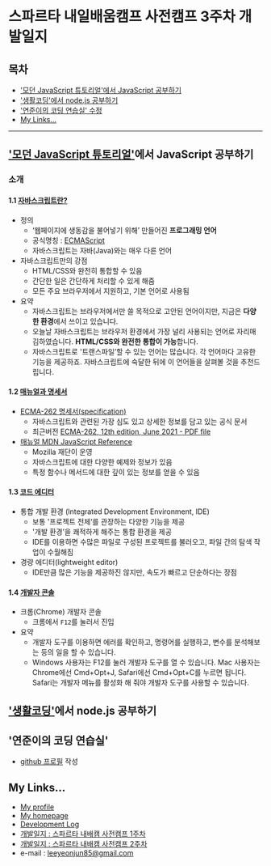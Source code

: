 # 스파르타 내일배움캠프 사전캠프 3주차 개발일지

## 목차
- ['모던 JavaScript 튜토리얼'에서 JavaScript 공부하기](#모던-javascript-튜토리얼에서-javascript-공부하기)
- ['생활코딩'에서 node.js 공부하기](#생활코딩에서-nodejs-공부하기)
- ['연준이의 코딩 연습실' 수정](#연준이의-코딩-연습실)
- [My Links...](#my-links)
___
## ['모던 JavaScript 튜토리얼'](https://ko.javascript.info/)에서 JavaScript 공부하기
### 소개
#### 1.1 [자바스크립트란?](https://ko.javascript.info/intro)
- 정의
  - ‘웹페이지에 생동감을 불어넣기 위해’ 만들어진 **프로그래밍 언어**
  - 공식명칭 : [ECMAScript](https://en.wikipedia.org/wiki/ECMAScript)
  - 자바스크립트는 자바(Java)와는 매우 다른 언어
- 자바스크립트만의 강점
  - HTML/CSS와 완전히 통합할 수 있음
  - 간단한 일은 간단하게 처리할 수 있게 해줌
  - 모든 주요 브라우저에서 지원하고, 기본 언어로 사용됨
- 요약
  - 자바스크립트는 브라우저에서만 쓸 목적으로 고안된 언어이지만, 지금은 **다양한 환경**에서 쓰이고 있습니다.
  - 오늘날 자바스크립트는 브라우저 환경에서 가장 널리 사용되는 언어로 자리매김하였습니다. **HTML/CSS와 완전한 통합이 가능**합니다.
  - 자바스크립트로 '트랜스파일’할 수 있는 언어는 많습니다. 각 언어마다 고유한 기능을 제공하죠. 자바스크립트에 숙달한 뒤에 이 언어들을 살펴볼 것을 추천드립니다.

#### 1.2 [매뉴얼과 명세서](https://ko.javascript.info/manuals-specifications)
- [ECMA-262 명세서(specification)](https://www.ecma-international.org/publications-and-standards/standards/ecma-262/)
  - 자바스크립트와 관련된 가장 심도 있고 상세한 정보를 담고 있는 공식 문서
  - 최근버전 [ECMA-262, 12th edition, June 2021 - PDF file](https://www.ecma-international.org/wp-content/uploads/ECMA-262_12th_edition_june_2021.pdf)
- [매뉴얼 MDN JavaScript Reference](https://developer.mozilla.org/en-US/docs/Web/JavaScript/Reference)
  - Mozilla 재단이 운영
  - 자바스크립트에 대한 다양한 예제와 정보가 있음
  - 특정 함수나 메서드에 대한 깊이 있는 정보를 얻을 수 있음

#### 1.3 [코드 에디터](https://ko.javascript.info/code-editors)
- 통합 개발 환경 (Integrated Development Environment, IDE)
  - 보통 '프로젝트 전체’를 관장하는 다양한 기능을 제공
  - '개발 환경’을 쾌적하게 해주는 통합 환경을 제공
  - IDE를 이용하면 수많은 파일로 구성된 프로젝트를 불러오고, 파일 간의 탐색 작업이 수월해짐
- 경량 에디터(lightweight editor)
  - IDE만큼 많은 기능을 제공하진 않지만, 속도가 빠르고 단순하다는 장점

#### 1.4 [개발자 콘솔]()
- 크롬(Chrome) 개발자 콘솔
  - 크롬에서 `F12`를 눌러서 진입
- 요약
  - 개발자 도구를 이용하면 에러를 확인하고, 명령어를 실행하고, 변수를 분석해보는 등의 일을 할 수 있습니다.
  - Windows 사용자는 F12를 눌러 개발자 도구를 열 수 있습니다. Mac 사용자는 Chrome에선 Cmd+Opt+J, Safari에선 Cmd+Opt+C를 누르면 됩니다. Safari는 개발자 메뉴를 활성화 해 줘야 개발자 도구를 사용할 수 있습니다.

## ['생활코딩'](https://opentutorials.org/course/3083)에서 node.js 공부하기



## '연준이의 코딩 연습실'
- [github 프로필](https://github.com/leeyeonjun85) 작성

## My Links...
- [My profile](https://github.com/leeyeonjun85)
- [My homepage](https://leeyeonjun85.github.io/home/)
- [Development Log](https://github.com/leeyeonjun85/home/blob/main/mdpages/Development%20Log.md)
- [개발일지 : 스파르타 내배캠 사전캠프 1주차](https://github.com/leeyeonjun85/home/blob/main/mdpages/Sparta%20Tomorrow%20Camp/Ready1.md)
- [개발일지 : 스파르타 내배캠 사전캠프 2주차](https://github.com/leeyeonjun85/home/blob/main/mdpages/Sparta%20Tomorrow%20Camp/Ready2.md)
- e-mail : leeyeonjun85@gmail.com